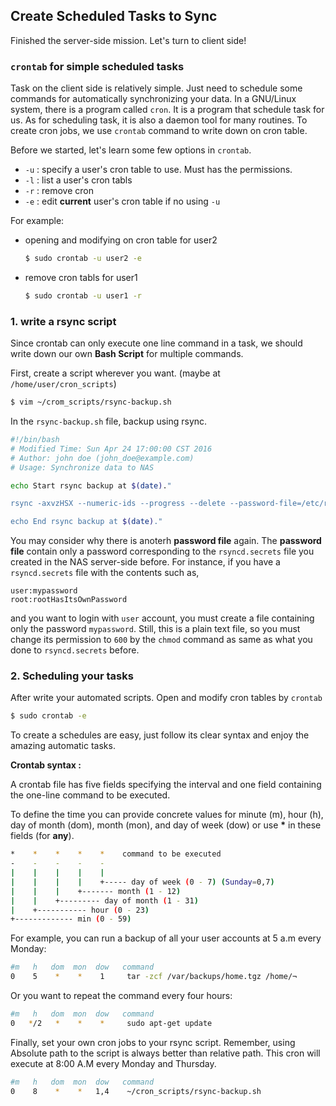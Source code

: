 ## Create Scheduled Tasks to Sync

Finished the server-side mission. Let's turn to client side!


### `crontab` for simple scheduled tasks
Task on the client side is relatively simple. Just need to schedule some commands for automatically synchronizing your data. In a GNU/Linux system, there is a program called `cron`. It is a program that schedule task for us. As for scheduling task, it is also a daemon tool for many routines. To create cron jobs, we use `crontab` command to write down on cron table.

Before we started, let's learn some few options in `crontab`.
- `-u` : specify a user's cron table to use. Must has the permissions.
- `-l` : list a user's cron tabls
- `-r` : remove cron
- `-e` : edit **current** user's cron table if no using `-u`

For example:
- opening and modifying on cron table for user2
    ```bash
    $ sudo crontab -u user2 -e
    ```

- remove cron tabls for user1
    ```bash
    $ sudo crontab -u user1 -r
    ```

### 1. write a rsync script

Since crontab can only execute one line command in a task, we should write down our own **Bash Script** for multiple commands.

First, create a script wherever you want. (maybe at `/home/user/cron_scripts`)

```bash
$ vim ~/crom_scripts/rsync-backup.sh
```

In the `rsync-backup.sh` file, backup using rsync.

```bash
#!/bin/bash
# Modified Time: Sun Apr 24 17:00:00 CST 2016
# Author: john doe (john_doe@example.com)
# Usage: Synchronize data to NAS

echo Start rsync backup at $(date)."

rsync -axvzHSX --numeric-ids --progress --delete --password-file=/etc/rsyncd.cli.secrets /home/ rsync://user@192.168.1.101/server1

echo End rsync backup at $(date)."
```

You may consider why there is anoterh **password file** again. The **password file** contain only a password corresponding to the `rsyncd.secrets` file you created in the NAS server-side before. For instance, if you have a `rsyncd.secrets` file with the contents such as,

```
user:mypassword
root:rootHasItsOwnPassword
```

and you want to login with `user` account, you must create a file containing only the password `mypassword`. Still, this is a plain text file, so you must change its permission to `600` by the `chmod` command as same as what you done to `rsyncd.secrets` before.


### 2. Scheduling your tasks
After write your automated scripts. Open and modify cron tables by `crontab`

```bash
$ sudo crontab -e
```

To create a schedules are easy, just follow its clear syntax and enjoy the amazing automatic tasks.

**Crontab syntax :**

A crontab file has five fields specifying the interval and one field containing the one-line command to be executed.

To define the time you can provide concrete values for minute (m), hour (h), day of month (dom), month (mon), and day of week (dow) or use __\*__ in these fields (for **any**).


```bash
*    *    *    *    *    command to be executed
-    -    -    -    -
|    |    |    |    |
|    |    |    |    +----- day of week (0 - 7) (Sunday=0,7)
|    |    |    +------- month (1 - 12)
|    |    +--------- day of month (1 - 31)
|    +----------- hour (0 - 23)
+------------- min (0 - 59)
```

For example, you can run a backup of all your user accounts at 5 a.m every Monday:

```bash
#m   h   dom  mon  dow   command
0    5    *    *    1     tar -zcf /var/backups/home.tgz /home/¬
```

Or you want to repeat the command every four hours:

```bash
#m   h   dom  mon  dow   command
0   */2   *    *    *     sudo apt-get update
```

Finally, set your own cron jobs to your rsync script. Remember, using Absolute path to the script is always better than relative path. This cron will execute at 8:00 A.M every Monday and Thursday.

```bash
#m   h   dom  mon  dow   command
0    8    *    *   1,4    ~/cron_scripts/rsync-backup.sh
```
